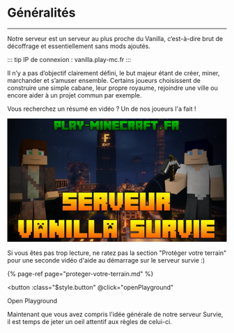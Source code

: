 # Généralités

------

Notre serveur est un serveur au plus proche du Vanilla, c’est-à-dire brut de décoffrage et essentiellement sans mods ajoutés.

::: tip IP de connexion :
vanilla.play-mc.fr
:::

Il n’y a pas d’objectif clairement défini, le but majeur étant de créer, miner, marchander et s’amuser ensemble. Certains joueurs choisissent de construire une simple cabane, leur propre royaume, rejoindre une ville ou encore aider à un projet commun par exemple.

Vous recherchez un résumé en vidéo ? Un de nos joueurs l'a fait !

[![Serveur Vanilla](../.vuepress/assets/yt_serveur_vanilla.jpg)](https://www.youtube.com/watch?v=SxMJ_jLrQ7c)

Si vous êtes pas trop lecture, ne ratez pas la section "Protéger votre terrain" pour une seconde vidéo d'aide au démarrage sur le serveur survie :\)

{% page-ref page="proteger-votre-terrain.md" %}

<button
  :class="$style.button"
  @click="openPlayground"
>
  Open Playground
</button>

Maintenant que vous avez compris l'idée générale de notre serveur Survie, il est temps de jeter un oeil attentif aux règles de celui-ci.

